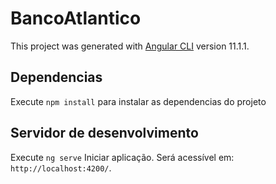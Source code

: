 # BancoAtlantico

This project was generated with [Angular CLI](https://github.com/angular/angular-cli) version 11.1.1.

## Dependencias

Execute `npm install` para instalar as dependencias do projeto

## Servidor de desenvolvimento

Execute `ng serve` Iniciar aplicação. Será acessível em: `http://localhost:4200/`.

